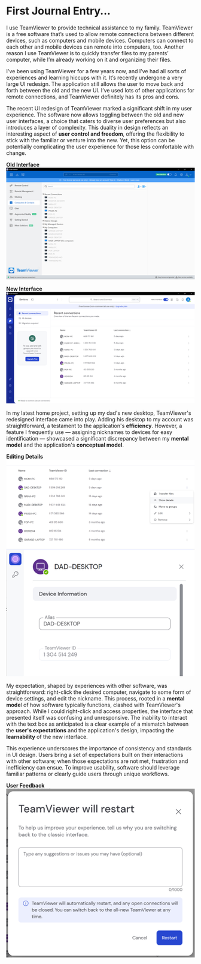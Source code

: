 # First Journal Entry...

I use TeamViewer to provide technical assistance to my family. TeamViewer is a free software that’s used to allow remote connections between different devices, such as computers and mobile devices. Computers can connect to each other and mobile devices can remote into computers, too. Another reason I use TeamViewer is to quickly transfer files to my parents’ computer, while I’m already working on it and organizing their files.

I've been using TeamViewer for a few years now, and I’ve had all sorts of experiences and learning hiccups with it. It’s recently undergone a very large UI redesign. The application still allows the user to move back and forth between the old and the new UI. I’ve used lots of other applications for remote connections, and TeamViewer definitely has its pros and cons.

The recent UI redesign of TeamViewer marked a significant shift in my user experience. The software now allows toggling between the old and new user interfaces, a choice that caters to diverse user preferences but also introduces a layer of complexity. This duality in design reflects an interesting aspect of **user control and freedom**, offering the flexibility to stick with the familiar or venture into the new. Yet, this option can be potentially complicating the user experience for those less comfortable with change.

**Old Interface**
![Old Interface](../assets/Old_Interface.png "Old Interface")

**New Interface**
![New Interface](../assets/New_Interface.png "New Interface")

In my latest home project, setting up my dad's new desktop, TeamViewer's redesigned interface came into play. Adding his desktop to my account was straightforward, a testament to the application's **efficiency**. However, a feature I frequently use — assigning nicknames to devices for easy identification — showcased a significant discrepancy between my **mental model** and the application's **conceptual model**.

**Editing Details**
![Editing Details](../assets/NewUI_EditDetails.png)
![Editing Alias](../assets/NewUI_EditAlias.png)

My expectation, shaped by experiences with other software, was straightforward: right-click the desired computer, navigate to some form of device settings, and edit the nickname. This process, rooted in a **mental mode**l of how software typically functions, clashed with TeamViewer's approach. While I could right-click and access properties, the interface that presented itself was confusing and unresponsive. The inability to interact with the text box as anticipated is a clear example of a mismatch between the **user's expectations** and the application's design, impacting the **learnability** of the new interface.

This experience underscores the importance of consistency and standards in UI design. Users bring a set of expectations built on their interactions with other software; when those expectations are not met, frustration and inefficiency can ensue. To improve usability, software should leverage familiar patterns or clearly guide users through unique workflows.

**User Feedback**
![User Feedback](../assets/User_Feedback.png)
